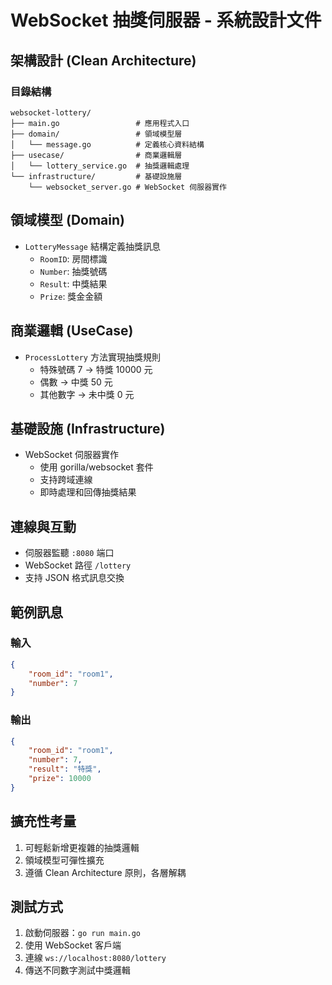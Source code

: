 # WebSocket 抽獎伺服器 - 系統設計文件

## 架構設計 (Clean Architecture)

### 目錄結構
```
websocket-lottery/
├── main.go                 # 應用程式入口
├── domain/                 # 領域模型層
│   └── message.go          # 定義核心資料結構
├── usecase/                # 商業邏輯層
│   └── lottery_service.go  # 抽獎邏輯處理
└── infrastructure/         # 基礎設施層
    └── websocket_server.go # WebSocket 伺服器實作
```

## 領域模型 (Domain)
- `LotteryMessage` 結構定義抽獎訊息
  - `RoomID`: 房間標識
  - `Number`: 抽獎號碼
  - `Result`: 中獎結果
  - `Prize`: 獎金金額

## 商業邏輯 (UseCase)
- `ProcessLottery` 方法實現抽獎規則
  - 特殊號碼 7 → 特獎 10000 元
  - 偶數 → 中獎 50 元
  - 其他數字 → 未中獎 0 元

## 基礎設施 (Infrastructure)
- WebSocket 伺服器實作
  - 使用 gorilla/websocket 套件
  - 支持跨域連線
  - 即時處理和回傳抽獎結果

## 連線與互動
- 伺服器監聽 `:8080` 端口
- WebSocket 路徑 `/lottery`
- 支持 JSON 格式訊息交換

## 範例訊息
### 輸入
```json
{
    "room_id": "room1",
    "number": 7
}
```

### 輸出
```json
{
    "room_id": "room1", 
    "number": 7,
    "result": "特獎",
    "prize": 10000
}
```

## 擴充性考量
1. 可輕鬆新增更複雜的抽獎邏輯
2. 領域模型可彈性擴充
3. 遵循 Clean Architecture 原則，各層解耦

## 測試方式
1. 啟動伺服器：`go run main.go`
2. 使用 WebSocket 客戶端
3. 連線 `ws://localhost:8080/lottery`
4. 傳送不同數字測試中獎邏輯 